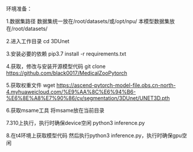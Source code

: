 环境准备：

1.数据集路径
数据集统一放在/root/datasets/或/opt/npu/
本模型数据集放在/root/datasets/

2.进入工作目录
cd 3DUnet

3.安装必要的依赖
pip3.7 install -r requirements.txt

4.获取，修改与安装开源模型代码 git clone https://github.com/black0017/MedicalZooPytorch

5.获取权重文件
wget https://ascend-pytorch-model-file.obs.cn-north-4.myhuaweicloud.com/%E9%AA%8C%E6%94%B6-%E6%8E%A8%E7%90%86/cv/segmentation/3DUnet/UNET3D.pth

6.获取msame工具
将msame放在当前目录

7.310上执行，执行时确保device空闲
python3 inference.py

8.在t4环境上获取模型代码
然后执行python3 inference.py，执行时确保gpu空闲
